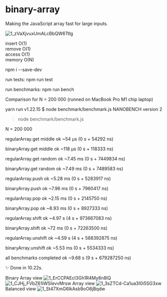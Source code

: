# binary-array

Making the JavaScript array fast for large inputs.

![1_zVaXjvuxUmALcBbQW6Ttlg](https://user-images.githubusercontent.com/88512646/189848446-db97cd75-58ac-483f-82ab-4e8924308f79.png)


insert O(1)  
remove O(1)  
access O(1)  
memory O(N)

npm i --save-dev

run tests:
npm run test

run benchmarks:
npm run bench

Comparison for N = 200 000 (runned on MacBook Pro M1 chip laptop)

yarn run v1.22.15
$ node benchmark/benchmark.js
NANOBENCH version 2
> node benchmark/benchmark.js

N = 200 000
 
regularArray.get middle
ok ~54 μs (0 s + 54292 ns)

binaryArray.get middle
ok ~118 μs (0 s + 118333 ns)

regularArray.get random
ok ~7.45 ms (0 s + 7449834 ns)

binaryArray.get random
ok ~7.49 ms (0 s + 7489583 ns)

regularArray.push
ok ~5.28 ms (0 s + 5283917 ns)

binaryArray.push
ok ~7.96 ms (0 s + 7960417 ns)

regularArray.pop
ok ~2.15 ms (0 s + 2145750 ns)

binaryArray.pop
ok ~8.93 ms (0 s + 8927333 ns)

regularArray.shift
ok ~4.97 s (4 s + 973667083 ns)

binaryArray.shift
ok ~72 ms (0 s + 72263500 ns)

regularArray.unshift
ok ~4.59 s (4 s + 588392875 ns)

binaryArray.unshift
ok ~5.53 ms (0 s + 5534333 ns)

all benchmarks completed
ok ~9.68 s (9 s + 679287250 ns)

✨  Done in 10.22s.


Binary Array view 
![1_ErCCPAEcI3Gh1R4My8n8lQ](https://user-images.githubusercontent.com/88512646/189848214-2e149311-6074-41ad-ab15-669c61a2298f.png)
![1_CJHj_FVbZ61iWSIevvMrsw](https://user-images.githubusercontent.com/88512646/189848001-5274f5bf-200d-46e3-80df-25c5718bfc4a.gif)
Array view
![1_3sZTCd-Ca1ua3I0i5SG3xw](https://user-images.githubusercontent.com/88512646/189848250-d4ae2333-93c4-411c-94e7-66dbf6e9794d.png)
Balanced view 
![1_St47XmG6lkAsb9oO8jBqdw](https://user-images.githubusercontent.com/88512646/189848282-876398a4-72f6-420a-a2b9-3a8d46c0bafa.png)


